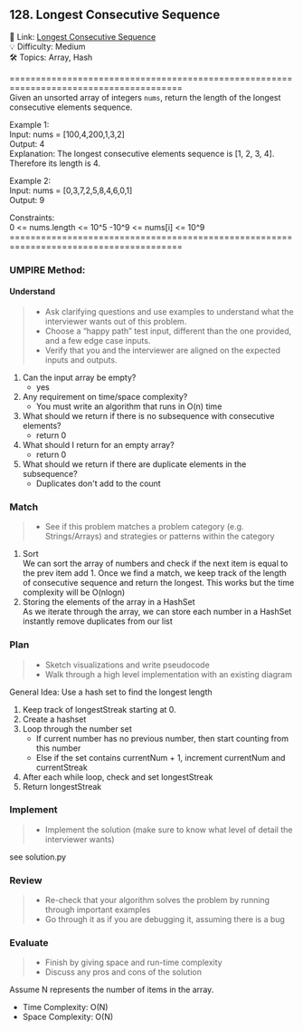 ## 128. Longest Consecutive Sequence
🔗  Link: [Longest Consecutive Sequence](https://leetcode.com/problems/longest-consecutive-sequence/description/)<br>
💡 Difficulty: Medium<br>
🛠️ Topics: Array, Hash<br>

=======================================================================================<br>
Given an unsorted array of integers `nums`, return the length of the longest consecutive elements sequence.

Example 1:<br>
Input: nums = [100,4,200,1,3,2]<br>
Output: 4<br>
Explanation: The longest consecutive elements sequence is [1, 2, 3, 4]. Therefore its length is 4.<br>

Example 2:<br>
Input: nums = [0,3,7,2,5,8,4,6,0,1]<br>
Output: 9<br>

Constraints:<br>
0 <= nums.length <= 10^5
-10^9 <= nums[i] <= 10^9
=======================================================================================<br>
### UMPIRE Method:
#### Understand

> - Ask clarifying questions and use examples to understand what the interviewer wants out of this problem.
> - Choose a “happy path” test input, different than the one provided, and a few edge case inputs. 
> - Verify that you and the interviewer are aligned on the expected inputs and outputs.
1. Can the input array be empty?
    - yes
2. Any requirement on time/space complexity?
    - You must write an algorithm that runs in O(n) time
3. What should we return if there is no subsequence with consecutive elements?
    - return 0
4. What should I return for an empty array?
    - return 0
5. What should we return if there are duplicate elements in the subsequence?
    - Duplicates don't add to the count
### Match
> - See if this problem matches a problem category (e.g. Strings/Arrays) and strategies or patterns within the category


1. Sort <br>
We can sort the array of numbers and check if the next item is equal to the prev item add 1. Once we find a match, we keep track of the length of consecutive sequence and return the longest. This works but the time complexity will be O(nlogn)
2. Storing the elements of the array in a HashSet<br>
As we iterate through the array, we can store each number in a HashSet instantly remove duplicates from our list

### Plan
> - Sketch visualizations and write pseudocode
> - Walk through a high level implementation with an existing diagram

General Idea: Use a hash set to find the longest length

1) Keep track of longestStreak starting at 0.
2) Create a hashset 
3) Loop through the number set
    - If current number has no previous number, then start counting from this number
    - Else if  the set contains currentNum + 1, increment currentNum and currentStreak
4) After each while loop, check and set longestStreak
5) Return longestStreak


### Implement
> - Implement the solution (make sure to know what level of detail the interviewer wants)

see solution.py

### Review
> - Re-check that your algorithm solves the problem by running through important examples
> - Go through it as if you are debugging it, assuming there is a bug
### Evaluate
> - Finish by giving space and run-time complexity
> - Discuss any pros and cons of the solution

Assume N represents the number of items in the array.

- Time Complexity: O(N)
- Space Complexity: O(N)
